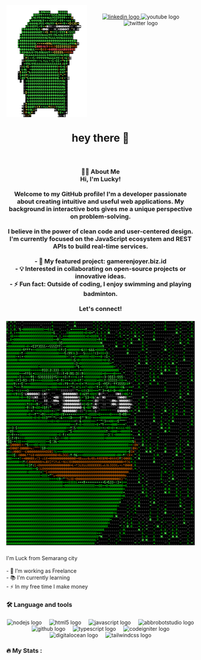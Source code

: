 <img align="left" height="300" src="/dance.gif"  />

###

<div align="center">
  <a href="https://www.linkedin.com/in/luckie-aprieliyana/" target="_blank">
    <img src="https://img.shields.io/static/v1?message=LinkedIn&logo=linkedin&label=&color=0077B5&logoColor=white&labelColor=&style=for-the-badge" height="25" alt="linkedin logo"  />
  </a>
  <img src="https://img.shields.io/static/v1?message=Youtube&logo=youtube&label=&color=FF0000&logoColor=white&labelColor=&style=for-the-badge" height="25" alt="youtube logo"  />
  <img src="https://img.shields.io/static/v1?message=Twitter&logo=twitter&label=&color=1DA1F2&logoColor=white&labelColor=&style=for-the-badge" height="25" alt="twitter logo"  />
</div>

###

<br clear="both">

<h1 align="center">hey there 👋</h1>

###

<br clear="both">

<h3 align="center">👩‍💻 About Me<br>Hi, I'm Lucky!<br><br>Welcome to my GitHub profile! I'm a developer passionate about creating intuitive and useful web applications. My background in interactive bots gives me a unique perspective on problem-solving.<br><br>I believe in the power of clean code and user-centered design. I'm currently focused on the JavaScript ecosystem and REST APIs to build real-time services.<br><br>- 🚀 My featured project: gamerenjoyer.biz.id<br>- 💡 Interested in collaborating on open-source projects or innovative ideas.<br>- ⚡ Fun fact: Outside of coding, I enjoy swimming and playing badminton.<br><br>Let's connect!</h3>

###

<div align="center">
  <img height="600" src="/programmer.gif"  />
</div>

###

<p align="left">I'm Luck from Semarang city<br><br>- 🔭 I’m working as Freelance<br>- 📚 I'm currently learning <br>- ⚡ In my free time I make money</p>

###

<h3 align="left">🛠 Language and tools</h3>

###

<div align="center">
  <img src="https://cdn.jsdelivr.net/gh/devicons/devicon/icons/nodejs/nodejs-original.svg" height="40" alt="nodejs logo"  />
  <img width="12" />
  <img src="https://cdn.jsdelivr.net/gh/devicons/devicon/icons/html5/html5-original.svg" height="40" alt="html5 logo"  />
  <img width="12" />
  <img src="https://cdn.jsdelivr.net/gh/devicons/devicon/icons/javascript/javascript-original.svg" height="40" alt="javascript logo"  />
  <img width="12" />
  <img src="https://skillicons.dev/icons?i=bots" height="40" alt="abbrobotstudio logo"  />
  <img width="12" />
  <img src="https://cdn.jsdelivr.net/gh/devicons/devicon/icons/github/github-original.svg" height="40" alt="github logo"  />
  <img width="12" />
  <img src="https://skillicons.dev/icons?i=ts" height="40" alt="typescript logo"  />
  <img width="12" />
  <img src="https://cdn.simpleicons.org/codeigniter/EF4223" height="40" alt="codeigniter logo"  />
  <img width="12" />
  <img src="https://cdn.simpleicons.org/digitalocean/0080FF" height="40" alt="digitalocean logo"  />
  <img width="12" />
  <img src="https://cdn.simpleicons.org/tailwindcss/06B6D4" height="40" alt="tailwindcss logo"  />
</div>

###

<h3 align="left">🔥   My Stats :</h3>

###
